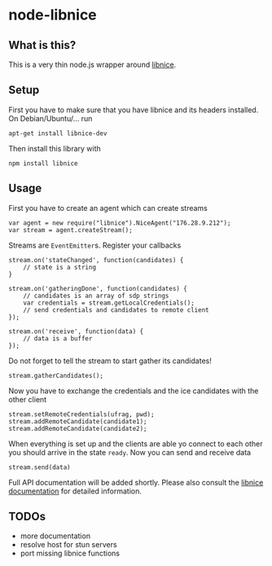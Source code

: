 # node-libnice

## What is this?

This is a very thin node.js wrapper around
[libnice](http://nice.freedesktop.org/).

## Setup

First you have to make sure that you have libnice and its headers installed. On
Debian/Ubuntu/... run

	apt-get install libnice-dev

Then install this library with

	npm install libnice

## Usage

First you have to create an agent which can create streams

	var agent = new require("libnice").NiceAgent("176.28.9.212");
	var stream = agent.createStream();

Streams are `EventEmitter`s. Register your callbacks

	stream.on('stateChanged', function(candidates) {
		// state is a string
	}

	stream.on('gatheringDone', function(candidates) {
	    // candidates is an array of sdp strings
	    var credentials = stream.getLocalCredentials();
	    // send credentials and candidates to remote client
	});

	stream.on('receive', function(data) {
	    // data is a buffer
	});

Do not forget to tell the stream to start gather its candidates!

	stream.gatherCandidates();

Now you have to exchange the credentials and the ice candidates with the other
client

	stream.setRemoteCredentials(ufrag, pwd);
	stream.addRemoteCandidate(candidate1);
	stream.addRemoteCandidate(candidate2);

When everything is set up and the clients are able yo connect to each other you
should arrive in the state `ready`. Now you can send and receive data

	stream.send(data)

Full API documentation will be added shortly. Please also consult the [libnice
documentation](http://nice.freedesktop.org/libnice/index.html) for detailed
information.

## TODOs

* more documentation
* resolve host for stun servers
* port missing libnice functions

